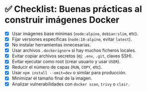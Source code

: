 # ✅ Checklist: Buenas prácticas al construir imágenes Docker

- [x] Usar imágenes base mínimas (`node:alpine`, `debian:slim`, etc).
- [x] Fijar versiones específicas (`node:18-alpine`, evitar `latest`).
- [x] No instalar herramientas innecesarias.
- [x] Usar archivos `.dockerignore` si hay muchos ficheros locales.
- [x] Evitar copiar archivos secretos (ej: `.env`, `.git`, claves SSH).
- [x] Evitar ejecutar como root (crear usuario y usar `USER`).
- [x] Reducir el número de capas (`RUN`, `COPY`, etc).
- [x] Usar `npm install --omit=dev` o similar para producción.
- [x] Minimizar el tamaño final de la imagen.
- [x] Analizar vulnerabilidades con `docker scan`, `trivy` o `clair`.
